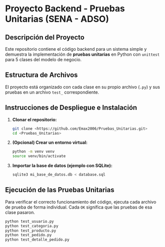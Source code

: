 # Proyecto Backend - Pruebas Unitarias (SENA - ADSO)

## Descripción del Proyecto
Este repositorio contiene el código backend para un sistema simple y demuestra la implementación de **pruebas unitarias** en Python con `unittest` para 5 clases del modelo de negocio.

## Estructura de Archivos
El proyecto está organizado con cada clase en su propio archivo (`.py`) y sus pruebas en un archivo `test_` correspondiente.

## Instrucciones de Despliegue e Instalación
1.  **Clonar el repositorio:**
    ```bash
    git clone <https://github.com/Emax2006/Pruebas_Unitarias.git>
    cd <Pruebas_Unitarias>
    ```
2.  **(Opcional) Crear un entorno virtual:**
    ```bash
    python -m venv venv
    source venv/bin/activate
    ```
3.  **Importar la base de datos (ejemplo con SQLite):**
    ```bash
    sqlite3 mi_base_de_datos.db < database.sql
    ```

## Ejecución de las Pruebas Unitarias
Para verificar el correcto funcionamiento del código, ejecuta cada archivo de prueba de forma individual. Cada `OK` significa que las pruebas de esa clase pasaron.

```bash
python test_usuario.py
python test_categoria.py
python test_producto.py
python test_pedido.py
python test_detalle_pedido.py
```